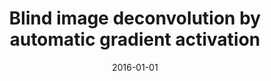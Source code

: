 ---
title: "Blind image deconvolution by automatic gradient activation"
collection: publications
permalink: /publication/Blind
date: 2016-01-01
venue: "CVPR"
city: 
state: ""
thumbnail: "masktrack.png"
teaser :
authors: "Dong Gong, Mingkui Tan, Yanning Zhang, Anton Van den Hengel, Qinfeng Shi"
bibtex: Blind.txt
uri: https://www.cv-foundation.org/openaccess/content_cvpr_2016/papers/Gong_Blind_Image_Deconvolution_CVPR_2016_paper.pdf
arxiv: 
project: 
source:
poster: 
data:
---